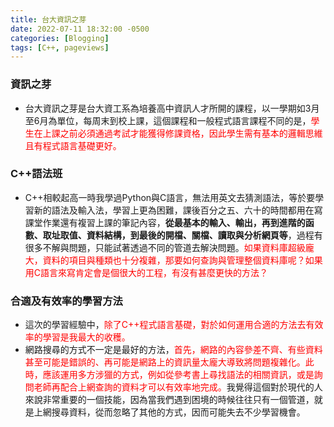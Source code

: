 ```yaml
---
title: 台大資訊之芽
date: 2022-07-11 18:32:00 -0500
categories: [Blogging]
tags: [C++, pageviews]
---
```


### 資訊之芽
- 台大資訊之芽是台大資工系為培養高中資訊人才所開的課程，以一學期如3月至6月為單位，每周末到校上課，這個課程和一般程式語言課程不同的是，<font color=red>學生在上課之前必須通過考試才能獲得修課資格，因此學生需有基本的邏輯思維且有程式語言基礎更好。</font>

### C++語法班
- C++相較起高一時我學過Python與C語言，無法用英文去猜測語法，等於要學習新的語法及輸入法，學習上更為困難，課後百分之五、六十的時間都用在寫課堂作業還有複習上課的筆記內容，**從最基本的輸入、輸出，再到進階的函數、取址取值、資料結構，到最後的開檔、關檔、讀取與分析網頁等**，過程有很多不解與問題，只能試著透過不同的管道去解決問題。<font color=red>如果資料庫超級龐大，資料的項目與種類也十分複雜，那要如何查詢與管理整個資料庫呢？如果用C語言來寫肯定會是個很大的工程，有沒有甚麼更快的方法？</font>

### 合適及有效率的學習方法
- 這次的學習經驗中，<font color=red>除了C++程式語言基礎，對於如何運用合適的方法去有效率的學習是我最大的收穫。</font>
- 網路搜尋的方式不一定是最好的方法，<font color=red>首先，網路的內容參差不齊、有些資料甚至可能是錯誤的、再可能是網路上的資訊量太龐大導致將問題複雜化。此時，應該運用多方涉獵的方式，例如從參考書上尋找語法的相關資訊，或是詢問老師再配合上網查詢的資料才可以有效率地完成。</font>我覺得這個對於現代的人來說非常重要的一個技能，因為當我們遇到困境的時候往往只有一個管道，就是上網搜尋資料，從而忽略了其他的方式，因而可能失去不少學習機會。
